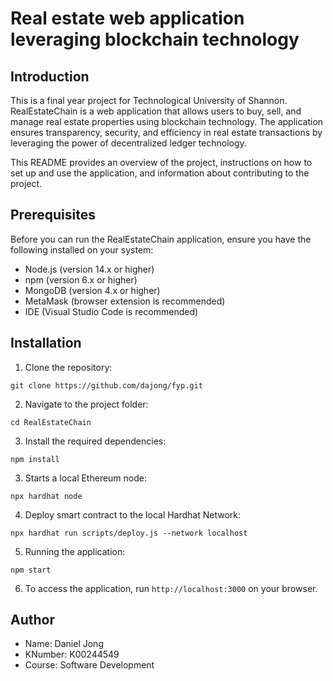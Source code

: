 # Real estate web application leveraging blockchain technology

## Introduction
This is a final year project for Technological University of Shannon. RealEstateChain is a web application that allows users to buy, sell, and manage real estate properties using blockchain technology. The application ensures transparency, security, and efficiency in real estate transactions by leveraging the power of decentralized ledger technology.

This README provides an overview of the project, instructions on how to set up and use the application, and information about contributing to the project.

## Prerequisites
Before you can run the RealEstateChain application, ensure you have the following installed on your system:

- Node.js (version 14.x or higher)
- npm (version 6.x or higher)
- MongoDB (version 4.x or higher)
- MetaMask (browser extension is recommended)
- IDE (Visual Studio Code is recommended)

## Installation

1) Clone the repository:
``` shell
git clone https://github.com/dajong/fyp.git
```

2) Navigate to the project folder:
``` shell
cd RealEstateChain
```

3) Install the required dependencies:
``` shell
npm install
```

3) Starts a local Ethereum node:
``` shell
npx hardhat node
```

4) Deploy smart contract to the local Hardhat Network:
``` shell
npx hardhat run scripts/deploy.js --network localhost
```

5) Running the application:
``` shell
npm start
```

6) To access the application, run  `http://localhost:3000` on your browser.

## Author

- Name: Daniel Jong
- KNumber: K00244549
- Course: Software Development

